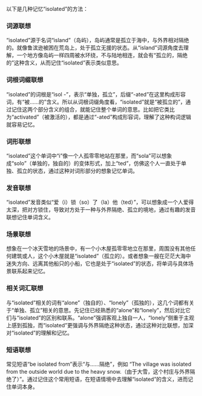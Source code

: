 以下是几种记忆“isolated”的方法：

### 词源联想
“isolated”源于名词“island”（岛屿），岛屿通常是孤立于海中，与外界相对隔绝的。就像鲁滨逊被困在荒岛上，处于孤立无援的状态。从“island”词源角度去理解，一个地方像岛屿一样四周被水环绕，不与陆地相连，就会有“孤立的，隔绝的”这种含义，从而记住“isolated”表示类似意思。

### 词根词缀联想
“isolated”的词根是“isol -”，表示“单独，孤立”，后缀“-ated”在这里构成形容词，有“被……的”含义。所以从词根词缀角度看，“isolated”就是“被孤立的”，通过记住这两个部分含义的组合，就能记住整个单词的意思。比如把它类比为“activated”（被激活的），都是通过“-ated”构成形容词，理解了这种构词逻辑就容易记忆。

### 词形联想
“isolated”这个单词中“i”像一个人孤零零地站在那里，而“sola”可以想象成“solo”（单独的，独自的）的变体形式，加上“ted”，仿佛这个人一直处于单独、孤立的状态，通过这种对词形部分的想象记忆单词。

### 发音联想
“isolated”发音类似“爱（i）锁（so）了（la）他（ted）”，可以想象成一个人爱得太深，把对方锁住，导致对方处于一种与外界隔绝、孤立的境地，通过有趣的发音联想记住单词含义。

### 场景联想
想象在一个冰天雪地的场景中，有一个小木屋孤零零地立在那里，周围没有其他任何建筑或人，这个小木屋就是“isolated”（孤立的）。或者想象一艘在茫茫大海中迷失方向、远离其他船只的小船，它也是处于“isolated”的状态，将单词与具体场景联系起来记忆。

### 相关词汇联想
与“isolated”相关的词有“alone”（独自的）、“lonely”（孤独的），这几个词都有关于“单独、孤立”相关的意思。先记住已经熟悉的“alone”和“lonely”，然后对比它们与“isolated”的区别和联系。“alone”强调客观上独自一人，“lonely”侧重于主观上感到孤独，而“isolated”更强调与外界隔绝这种状态，通过这种对比联想，加深对“isolated”的理解和记忆。

### 短语联想
常见短语“be isolated from”表示“与……隔绝”，例如 “The village was isolated from the outside world due to the heavy snow.（由于大雪，这个村庄与外界隔绝了）”。通过记住这个常用短语，在短语情境中去理解“isolated”的含义，进而记住单词本身。 